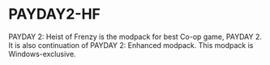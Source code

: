 # PAYDAY2-HF
PAYDAY 2: Heist of Frenzy is the modpack for best Co-op game, PAYDAY 2. It is also continuation of PAYDAY 2: Enhanced modpack. This modpack is Windows-exclusive.
